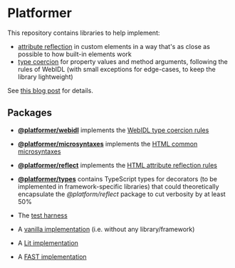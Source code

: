 # Platformer

This repository contains libraries to help implement:

- [attribute reflection](https://html.spec.whatwg.org/multipage/common-dom-interfaces.html#reflecting-content-attributes-in-idl-attributes "HTML Living Standard: Reflecting content attributes in IDL attributes") in custom elements in a way that's as close as possible to how built-in elements work
- [type coercion](https://webidl.spec.whatwg.org/#js-type-mapping "Web IDL Living Standard: JavaScript type mapping") for property values and method arguments, following the rules of WebIDL (with small exceptions for edge-cases, to keep the library lightweight)

See [this blog post](https://blog.ltgt.net/web-component-properties/ "Making Web Component properties behave closer to the platform") for details.

## Packages

- [**@platformer/webidl**](packages/webidl/README.md) implements the [WebIDL type coercion rules](https://webidl.spec.whatwg.org/#js-type-mapping)
- [**@platformer/microsyntaxes**](packages/microsyntaxes/README.md) implements the [HTML common microsyntaxes](https://html.spec.whatwg.org/multipage/common-microsyntaxes.html)
- [**@platformer/reflect**](packages/reflect/README.md) implements the [HTML attribute reflection rules](https://html.spec.whatwg.org/multipage/common-dom-interfaces.html#reflecting-content-attributes-in-idl-attributes)
- [**@platformer/types**](packages/types/README.md) contains TypeScript types for decorators (to be implemented in framework-specific libraries) that could theoretically encapsulate the _@platform/reflect_ package to cut verbosity by at least 50%
- The [test harness](packages/harness/README.md)

- A [vanilla implementation](packages/vanilla/README.md) (i.e. without any library/framework)
- A [Lit implementation](packages/lit/README.md)
- A [FAST implementation](packages/fast/README.md)

